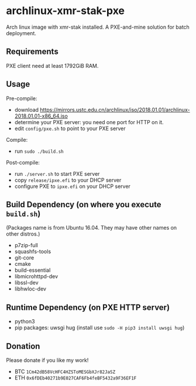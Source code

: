 # archlinux-xmr-stak-pxe

Arch linux image with xmr-stak installed. A PXE-and-mine solution for batch deployment.

## Requirements

PXE client need at least 1792GiB RAM. 

## Usage

Pre-compile:

 * download https://mirrors.ustc.edu.cn/archlinux/iso/2018.01.01/archlinux-2018.01.01-x86_64.iso
 * determine your PXE server: you need one port for HTTP on it.
 * edit `config/pxe.sh` to point to your PXE server

Compile:

 * run `sudo ./build.sh`

Post-compile: 

 * run `./server.sh` to start PXE server
 * copy `release/ipxe.efi` to your DHCP server
 * configure PXE to `ipxe.efi` on your DHCP server

## Build Dependency (on where you execute `build.sh`)

(Packages name is from Ubuntu 16.04. They may have other names on other distros.)

 * p7zip-full
 * squashfs-tools
 * git-core
 * cmake
 * build-essential
 * libmicrohttpd-dev
 * libssl-dev
 * libhwloc-dev

## Runtime Dependency (on PXE HTTP server)

 * python3
 * pip packages: uwsgi hug (install use `sudo -H pip3 install uwsgi hug`)

## Donation

Please donate if you like my work!

 * BTC `1Cm42dB58VcHFC4HZSToMESGbXJr82JaSZ`
 * ETH `0x6fDEb40271b9E027CAF6Fb4feBF5432a9F36EF1F`
